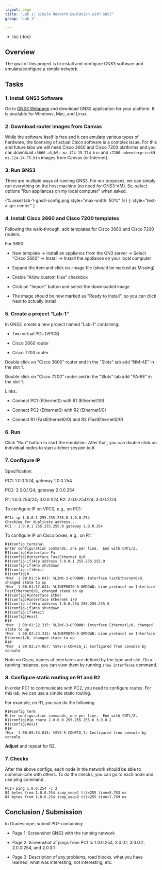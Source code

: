 ```yaml
---
layout: page
title: "Lab 1: Simple Network Emulation with GNS3"
group: "Lab 1"

---
```


* toc
{:toc}

## Overview

The goal of this project is to install and configure GNS3 software and emulate/configure a simple network.

## Tasks

### 1. Install GNS3 Software

Go to [GNS3 Webpage](https://www.gns3.com/software/download) and download GNS3 application for your platform.  It is available for Windows, Mac, and Linux.

### 2. Download router images from Canvas

While the software itself is free and it can emulate various types of hardware, the licensing of actual Cisco software is a complex issue.
For this and future labs we will need Cisco 3660 and Cisco 7200 platforms and you can download `c3660-a3jk9s-mz.124-15.T14.bin` and `c7200-adventerprisek9-mz.124-24.T5.bin` images from Canvas (or Internet).

### 3. Run GNS3

There are multiple ways of running GNS3.  For our purposes, we can simply run everything on the host machine (no need for GNS3-VM).  So, select options "Run appliances on my local computer" when asked.

{% asset lab-1-gns3-config.png style="max-width: 50%" %}
{: style="text-align: center" }

### 4. Install Cisco 3660 and Cisco 7200 templates

Following the walk-through, add templates for Cisco 3660 and Cisco 7200 routers.

For 3660:

- New template -> Install an appliance from the GN3 server -> Select "Cisco 3660" -> Install -> Install the appliance on your local computer

- Expand the item and click on .image file (should be marked as Missing)

- Enable "Allow custom files" checkbox

- Click on "Import" button and select the downloaded image

- The image should be now marked as "Ready to Install", so you can click Next to actually install.

### 5. Create a project "Lab-1"

In GNS3, create a new project named "Lab-1" containing:

- Two virtual PCs (VPCS)

- Cisco 3660 router

- Cisco 7200 router

Double click on "Cisco 3600" router and in the "Slots" tab add "NM-4E" in the slot 1.

Double click on "Cisco 7200" router and in the "Slots" tab add "PA-8E" in the slot 1.


Links:

- Connect PC1 (Ethernet0) with R1 (Ethernet1/0)

- Connect PC2 (Ethernet0) with R2 (Ethernet1/0)

- Connect R1 (FastEthernet0/0) and R2 (FastEthernet0/0)


### 6. Run

Click "Run" button to start the emulation.  After that, you can double click on individual nodes to start a telnet session to it.


### 7. Configure IP

Specification:

PC1: 1.0.0.1/24, gateway 1.0.0.254

PC2: 2.0.0.1/24, gateway 2.0.0.254

R1: 1.0.0.254/24;  3.0.0.1/24
R2: 2.0.0.254/24;  3.0.0.2/24

To configure IP on VPCS, e.g., on PC1:

    PC1> ip 1.0.0.1 255.255.255.0 1.0.0.254
    Checking for duplicate address...
    PC1 : 1.0.0.1 255.255.255.0 gateway 1.0.0.254

To configure IP on Cisco boxes, e.g., on R1:

    R1#config terminal
    Enter configuration commands, one per line.  End with CNTL/Z.
    R1(config)#interface Fa 
    R1(config)#interface FastEthernet 0/0
    R1(config-if)#ip address 3.0.0.1 255.255.255.0
    R1(config-if)#no shutdown
    R1(config-if)#exit
    R1(config)#
    *Mar  1 00:01:56.043: %LINK-3-UPDOWN: Interface FastEthernet0/0, changed state to up
    *Mar  1 00:01:57.043: %LINEPROTO-5-UPDOWN: Line protocol on Interface FastEthernet0/0, changed state to up
    R1(config)#interface Ether
    R1(config)#interface Ethernet 1/0
    R1(config-if)#ip address 1.0.0.254 255.255.255.0
    R1(config-if)#no shutdown
    R1(config-if)#exit
    R1(config)#exit
    R1#
    *Mar  1 00:02:22.315: %LINK-3-UPDOWN: Interface Ethernet1/0, changed state to up
    *Mar  1 00:02:23.315: %LINEPROTO-5-UPDOWN: Line protocol on Interface Ethernet1/0, changed state to up
    R1#
    *Mar  1 00:02:24.067: %SYS-5-CONFIG_I: Configured from console by console
    
Note on Cisco, names of interfaces are defined by the type and slot.  On a running instance, you can view them by running `show interfaces` command.

### 8. Configure static routing on R1 and R2

In order PC1 to communicate with PC2, you need to configure routes.  For this lab, we can use a simple static routing.

For example, on R1, you can do the following.

    R1#config term
    Enter configuration commands, one per line.  End with CNTL/Z.
    R1(config)#ip route 2.0.0.0 255.255.255.0 3.0.0.2
    R1(config)#exit
    R1#
    *Mar  1 00:05:33.015: %SYS-5-CONFIG_I: Configured from console by console

**Adjust** and repeat for R2.

### 7. Checks

After the above configs, each node in the network should be able to communicate with others.  To do the checks, you can go to each node and use ping command.

    PC1> ping 1.0.0.254 -c 2
    84 bytes from 1.0.0.254 icmp_seq=1 ttl=255 time=8.783 ms
    84 bytes from 1.0.0.254 icmp_seq=2 ttl=255 time=7.769 ms


## Conclusion / Submission

In Gradescope, submit PDF containing:

- Page 1: Screenshot GNS3 with the running network

- Page 2: Screenshot of pings from PC1 to 1.0.0.254, 3.0.0.1, 3.0.0.2, 2.0.0.254, and 2.0.0.1

- Page 3: Description of any problems, road blocks, what you have learned, what was interesting, not interesting, etc.

